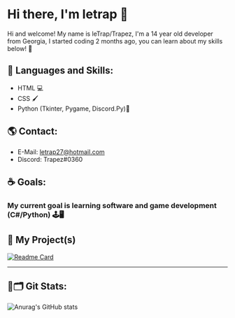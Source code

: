# Hi there, I'm letrap 👋

Hi and welcome! My name is leTrap/Trapez, I'm a 14 year old developer from Georgia, I started coding 2 months ago, you can learn about my skills below! 🐍

## 🌊 Languages and Skills:

 - HTML 💻
 - CSS 🖌️
 - Python (Tkinter, Pygame, Discord.Py)🐍

## 🌎 Contact:
- E-Mail: letrap27@hotmail.com
- Discord: Trapez#0360


## ☕️ Goals:

### My current goal is learning software and game development (C#/Python) 🕹️🖥️



## 🧪 My Project(s)

[![Readme Card](https://github-readme-stats.vercel.app/api/pin/?username=letrap1337&repo=tkinter-calculator)](https://github.com/letrap1337/tkinter-calculator)

<hr></hr>

## 📎🗂 Git Stats:

![Anurag's GitHub stats](https://github-readme-stats.vercel.app/api?username=letrap1337&show_icons=true&theme=vue)


